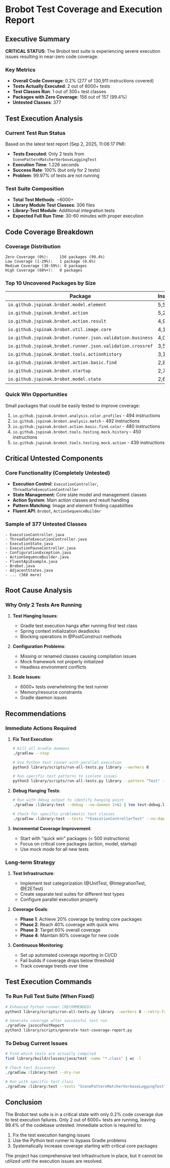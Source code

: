 # Brobot Test Coverage and Execution Report

## Executive Summary

**CRITICAL STATUS**: The Brobot test suite is experiencing severe execution issues resulting in near-zero code coverage.

### Key Metrics
- **Overall Code Coverage**: 0.2% (277 of 130,911 instructions covered)
- **Tests Actually Executed**: 2 out of 6000+ tests
- **Test Classes Run**: 1 out of 300+ test classes
- **Packages with Zero Coverage**: 156 out of 157 (99.4%)
- **Untested Classes**: 377

## Test Execution Analysis

### Current Test Run Status
Based on the latest test report (Sep 2, 2025, 11:06:17 PM):
- **Tests Executed**: Only 2 tests from `ScenePatternMatcherVerboseLoggingTest`
- **Execution Time**: 1.226 seconds
- **Success Rate**: 100% (but only for 2 tests)
- **Problem**: 99.97% of tests are not running

### Test Suite Composition
- **Total Test Methods**: ~6000+
- **Library Module Test Classes**: 306 files
- **Library-Test Module**: Additional integration tests
- **Expected Full Run Time**: 30-60 minutes with proper execution

## Code Coverage Breakdown

### Coverage Distribution
```
Zero Coverage (0%):     156 packages (99.4%)
Low Coverage (1-29%):   1 package (0.6%)
Medium Coverage (30-59%): 0 packages
High Coverage (60%+):   0 packages
```

### Top 10 Uncovered Packages by Size
| Package | Instructions | Priority |
|---------|-------------|----------|
| `io.github.jspinak.brobot.model.element` | 5,591 | CRITICAL |
| `io.github.jspinak.brobot.action` | 5,285 | CRITICAL |
| `io.github.jspinak.brobot.action.result` | 4,983 | CRITICAL |
| `io.github.jspinak.brobot.util.image.core` | 4,168 | HIGH |
| `io.github.jspinak.brobot.runner.json.validation.business` | 4,023 | HIGH |
| `io.github.jspinak.brobot.runner.json.validation.crossref` | 3,581 | HIGH |
| `io.github.jspinak.brobot.tools.actionhistory` | 3,146 | MEDIUM |
| `io.github.jspinak.brobot.action.basic.find` | 2,805 | HIGH |
| `io.github.jspinak.brobot.startup` | 2,741 | CRITICAL |
| `io.github.jspinak.brobot.model.state` | 2,678 | CRITICAL |

### Quick Win Opportunities
Small packages that could be easily tested to improve coverage:
1. `io.github.jspinak.brobot.analysis.color.profiles` - 494 instructions
2. `io.github.jspinak.brobot.analysis.match` - 492 instructions
3. `io.github.jspinak.brobot.action.basic.find.color` - 480 instructions
4. `io.github.jspinak.brobot.tools.testing.mock.history` - 450 instructions
5. `io.github.jspinak.brobot.tools.testing.mock.action` - 439 instructions

## Critical Untested Components

### Core Functionality (Completely Untested)
- **Execution Control**: `ExecutionController`, `ThreadSafeExecutionController`
- **State Management**: Core state model and management classes
- **Action System**: Main action classes and result handling
- **Pattern Matching**: Image and element finding capabilities
- **Fluent API**: `Brobot`, `ActionSequenceBuilder`

### Sample of 377 Untested Classes
```
- ExecutionController.java
- ThreadSafeExecutionController.java
- ExecutionState.java
- ExecutionPauseController.java
- ConfigurationException.java
- ActionSequenceBuilder.java
- FluentApiExample.java
- Brobot.java
- AdjacentStates.java
- ... (368 more)
```

## Root Cause Analysis

### Why Only 2 Tests Are Running

1. **Test Hanging Issues**: 
   - Gradle test execution hangs after running first test class
   - Spring context initialization deadlocks
   - Blocking operations in @PostConstruct methods

2. **Configuration Problems**:
   - Missing or renamed classes causing compilation issues
   - Mock framework not properly initialized
   - Headless environment conflicts

3. **Scale Issues**:
   - 6000+ tests overwhelming the test runner
   - Memory/resource constraints
   - Gradle daemon issues

## Recommendations

### Immediate Actions Required

1. **Fix Test Execution**:
   ```bash
   # Kill all Gradle daemons
   ./gradlew --stop
   
   # Use Python test runner with parallel execution
   python3 library/scripts/run-all-tests.py library --workers 8
   
   # Run specific test patterns to isolate issues
   python3 library/scripts/run-all-tests.py library --pattern "Test" --timeout 120
   ```

2. **Debug Hanging Tests**:
   ```bash
   # Run with debug output to identify hanging point
   ./gradlew :library:test --debug --no-daemon 2>&1 | tee test-debug.log
   
   # Check for specific problematic test classes
   ./gradlew :library:test --tests "*ExecutionControllerTest" --no-daemon
   ```

3. **Incremental Coverage Improvement**:
   - Start with "quick win" packages (< 500 instructions)
   - Focus on critical core packages (action, model, startup)
   - Use mock mode for all new tests

### Long-term Strategy

1. **Test Infrastructure**:
   - Implement test categorization (@UnitTest, @IntegrationTest, @E2ETest)
   - Create separate test suites for different test types
   - Configure parallel execution properly

2. **Coverage Goals**:
   - **Phase 1**: Achieve 20% coverage by testing core packages
   - **Phase 2**: Reach 40% coverage with quick wins
   - **Phase 3**: Target 60% overall coverage
   - **Phase 4**: Maintain 80% coverage for new code

3. **Continuous Monitoring**:
   - Set up automated coverage reporting in CI/CD
   - Fail builds if coverage drops below threshold
   - Track coverage trends over time

## Test Execution Commands

### To Run Full Test Suite (When Fixed)
```bash
# Enhanced Python runner (RECOMMENDED)
python3 library/scripts/run-all-tests.py library --workers 8 --retry-failed

# Generate coverage after successful test run
./gradlew jacocoTestReport
python3 library/scripts/generate-test-coverage-report.py
```

### To Debug Current Issues
```bash
# Find which tests are actually compiled
find library/build/classes/java/test -name "*.class" | wc -l

# Check test discovery
./gradlew :library:test --dry-run

# Run with specific test class
./gradlew :library:test --tests "ScenePatternMatcherVerboseLoggingTest" --info
```

## Conclusion

The Brobot test suite is in a critical state with only 0.2% code coverage due to test execution failures. Only 2 out of 6000+ tests are running, leaving 99.4% of the codebase untested. Immediate action is required to:

1. Fix the test execution hanging issues
2. Use the Python test runner to bypass Gradle problems
3. Systematically increase coverage starting with critical core packages

The project has comprehensive test infrastructure in place, but it cannot be utilized until the execution issues are resolved.